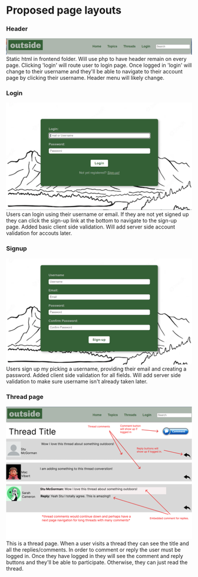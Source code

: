 # Proposed page layouts
### Header 
![](pages-images/header.png)
Static html in frontend folder. Will use php to have header remain on every page. Clicking 'login' will route user to login page. Once logged in 'login' will change to their username and they'll be able to navigate to their account page by clicking their username. Header menu will likely change.
### Login 
![](pages-images/login.png)
Users can login using their username or email. If they are not yet signed up they can click the sign-up link at the bottom to navigate to the sign-up page. Added basic client side validation. Will add server side account validation for accouts later. 
### Signup
![](pages-images/signup.png)
Users sign up my picking a username, providing their email and creating a password. Added client side validation for all fields. Will add server side validation to make sure username isn't already taken later. 
### Thread page
![](pages-images/thread.png)
This is a thread page. When a user visits a thread they can see the title and all the replies/comments. In order to comment or reply the user must be logged in. Once they have logged in they will see the comment and reply buttons and they'll be able to participate. Otherwise, they can just read the thread. 
